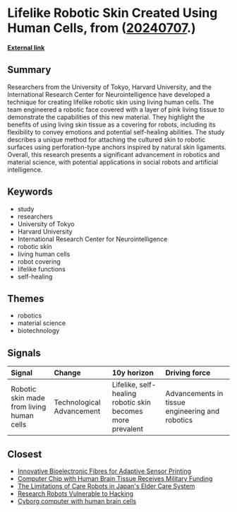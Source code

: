 # __Lifelike Robotic Skin Created Using Human Cells__, from ([20240707](https://kghosh.substack.com/p/20240707).)

__[External link](https://arstechnica.com/science/2024/06/researchers-craft-smiling-robot-face-from-living-human-skin-cells/)__



## Summary

Researchers from the University of Tokyo, Harvard University, and the International Research Center for Neurointelligence have developed a technique for creating lifelike robotic skin using living human cells. The team engineered a robotic face covered with a layer of pink living tissue to demonstrate the capabilities of this new material. They highlight the benefits of using living skin tissue as a covering for robots, including its flexibility to convey emotions and potential self-healing abilities. The study describes a unique method for attaching the cultured skin to robotic surfaces using perforation-type anchors inspired by natural skin ligaments. Overall, this research presents a significant advancement in robotics and material science, with potential applications in social robots and artificial intelligence.

## Keywords

* study
* researchers
* University of Tokyo
* Harvard University
* International Research Center for Neurointelligence
* robotic skin
* living human cells
* robot covering
* lifelike functions
* self-healing

## Themes

* robotics
* material science
* biotechnology

## Signals

| Signal                                    | Change                    | 10y horizon                                                | Driving force                                   |
|:------------------------------------------|:--------------------------|:-----------------------------------------------------------|:------------------------------------------------|
| Robotic skin made from living human cells | Technological Advancement | Lifelike, self-healing robotic skin becomes more prevalent | Advancements in tissue engineering and robotics |

## Closest

* [Innovative Bioelectronic Fibres for Adaptive Sensor Printing](0370fcd11fe23fc06dd8784115da238b)
* [Computer Chip with Human Brain Tissue Receives Military Funding](fcf584bddde6a0c4ccaf5ab8eadded1e)
* [The Limitations of Care Robots in Japan's Elder Care System](ac120c377b70b80fe25a6cce1d0b7fe6)
* [Research Robots Vulnerable to Hacking](a693f0b1a14e29b99b33845c23ed8561)
* [Cyborg computer with human brain cells](fe93f7419799d1706b4e7ce0a6adcb40)